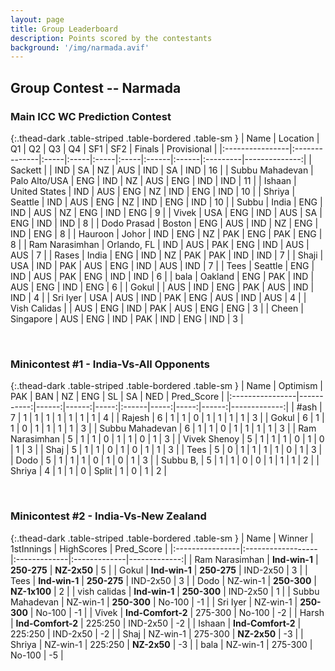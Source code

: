 ```yaml
---
layout: page
title: Group Leaderboard
description: Points scored by the contestants
background: '/img/narmada.avif'
---
```


## Group Contest -- Narmada


### Main ICC WC Prediction Contest


{:.thead-dark .table-striped .table-bordered .table-sm }
| Name            | Location      | Q1   | Q2   | Q3   | Q4   | SF1   | SF2   | Finals   |   Provisional |
|:----------------|:--------------|:-----|:-----|:-----|:-----|:------|:------|:---------|--------------:|
| Sackett         |               | IND  | SA   | NZ   | AUS  | IND   | SA    | IND      |            16 |
| Subbu Mahadevan | Palo Alto/USA | ENG  | IND  | NZ   | AUS  | ENG   | IND   | IND      |            11 |
| Ishaan          | United States | IND  | AUS  | ENG  | NZ   | IND   | ENG   | IND      |            10 |
| Shriya          | Seattle       | IND  | AUS  | ENG  | NZ   | IND   | ENG   | IND      |            10 |
| Subbu           | India         | ENG  | IND  | AUS  | NZ   | ENG   | IND   | ENG      |             9 |
| Vivek           | USA           | ENG  | IND  | AUS  | SA   | ENG   | IND   | IND      |             8 |
| Dodo Prasad     | Boston        | ENG  | AUS  | IND  | NZ   | ENG   | IND   | ENG      |             8 |
| Hauroon         | Johor         | IND  | ENG  | NZ   | PAK  | ENG   | PAK   | ENG      |             8 |
| Ram Narasimhan  | Orlando, FL   | IND  | AUS  | PAK  | ENG  | IND   | AUS   | AUS      |             7 |
| Rases           | India         | ENG  | IND  | NZ   | PAK  | PAK   | IND   | IND      |             7 |
| Shaji           | USA           | IND  | PAK  | AUS  | ENG  | IND   | AUS   | IND      |             7 |
| Tees            | Seattle       | ENG  | IND  | AUS  | PAK  | ENG   | IND   | IND      |             6 |
| bala            | Oakland       | ENG  | PAK  | IND  | AUS  | ENG   | IND   | ENG      |             6 |
| Gokul           |               | AUS  | IND  | ENG  | PAK  | AUS   | IND   | IND      |             4 |
| Sri Iyer        | USA           | AUS  | IND  | PAK  | ENG  | AUS   | IND   | AUS      |             4 |
| Vish Calidas    |               | AUS  | ENG  | IND  | PAK  | AUS   | ENG   | ENG      |             3 |
| Cheen           | Singapore     | AUS  | ENG  | IND  | PAK  | IND   | ENG   | IND      |             3 |

 <br>


### Minicontest #1 - India-Vs-All Opponents


{:.thead-dark .table-striped .table-bordered .table-sm }
| Name            |   Optimism |   PAK |   BAN |   NZ | ENG   |   SL |   SA |   NED |   Pred_Score |
|:----------------|-----------:|------:|------:|-----:|:------|-----:|-----:|------:|-------------:|
| #ash            |          7 |     1 |     1 |    1 | 1     |    1 |    1 |     1 |            4 |
| Rajesh          |          6 |     1 |     1 |    0 | 1     |    1 |    1 |     1 |            3 |
| Gokul           |          6 |     1 |     1 |    0 | 1     |    1 |    1 |     1 |            3 |
| Subbu Mahadevan |          6 |     1 |     1 |    0 | 1     |    1 |    1 |     1 |            3 |
| Ram Narasimhan  |          5 |     1 |     1 |    0 | 1     |    1 |    0 |     1 |            3 |
| Vivek Shenoy    |          5 |     1 |     1 |    1 | 0     |    1 |    0 |     1 |            3 |
| Shaj            |          5 |     1 |     1 |    0 | 1     |    0 |    1 |     1 |            3 |
| Tees            |          5 |     0 |     1 |    1 | 1     |    1 |    0 |     1 |            3 |
| Dodo            |          5 |     1 |     1 |    1 | 0     |    1 |    0 |     1 |            3 |
| Subbu B,        |          5 |     1 |     1 |    0 | 0     |    1 |    1 |     1 |            2 |
| Shriya          |          4 |     1 |     1 |    0 | Split |    1 |    0 |     1 |            2 |

<br>

### Minicontest #2 - India-Vs-New Zealand


{:.thead-dark .table-striped .table-bordered .table-sm }
| Name            | Winner            | 1stInnings   | HighScores   |   Pred_Score |
|:----------------|:------------------|:-------------|:-------------|-------------:|
| Ram Narasimhan  | **Ind-win-1**     | **250-275**  | **NZ-2x50**  |            5 |
| Gokul           | **Ind-win-1**     | **250-275**  | IND-2x50     |            3 |
| Tees            | **Ind-win-1**     | **250-275**  | IND-2x50     |            3 |
| Dodo            | NZ-win-1          | **250-300**  | **NZ-1x100** |            2 |
| vish calidas    | **Ind-win-1**     | **250-300**  | IND-2x50     |            1 |
| Subbu Mahadevan | NZ-win-1          | **250-300**  | No-100       |           -1 |
| Sri Iyer        | NZ-win-1          | **250-300**  | No-100       |           -1 |
| Vivek           | **Ind-Comfort-2** | 275-300      | No-100       |           -2 |
| Harsh           | **Ind-Comfort-2** | 225:250      | IND-2x50     |           -2 |
| Ishaan          | **Ind-Comfort-2** | 225:250      | IND-2x50     |           -2 |
| Shaj            | NZ-win-1          | 275-300      | **NZ-2x50**  |           -3 |
| Shriya          | NZ-win-1          | 225:250      | **NZ-2x50**  |           -3 |
| bala            | NZ-win-1          | 275-300      | No-100       |           -5 |

<br>
